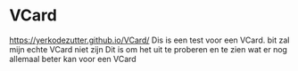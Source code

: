# VCard
https://yerkodezutter.github.io/VCard/
Dis is een test voor een VCard. bit zal mijn echte VCard niet zijn
Dit is om het uit te proberen en te zien wat er nog allemaal beter kan voor een VCard
